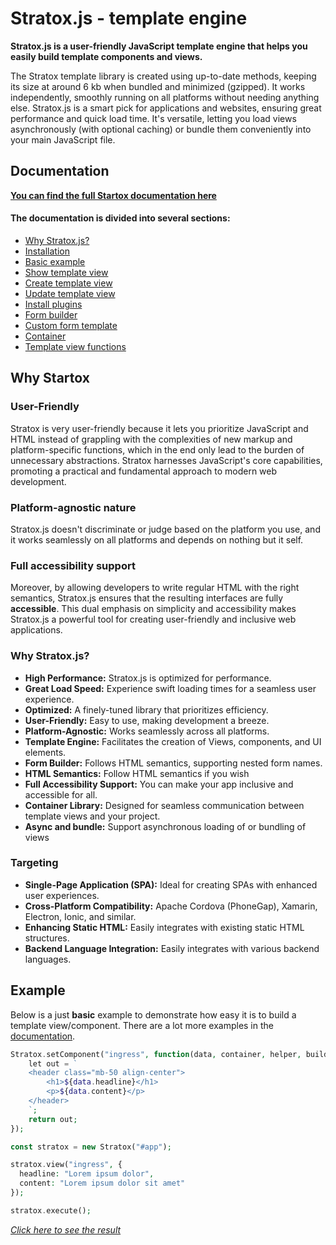 


# Stratox.js - template engine

**Stratox.js is a user-friendly JavaScript template engine that helps you easily build template components and views.**

The Stratox template library is created using up-to-date methods, keeping its size at around 6 kb when bundled and minimized (gzipped). It works independently, smoothly running on all platforms without needing anything else. Stratox.js is a smart pick for applications and websites, ensuring great performance and quick load time. It's versatile, letting you load views asynchronously (with optional caching) or bundle them conveniently into your main JavaScript file.

## Documentation
**[You can find the full Startox documentation here](https://stratox.wazabii.se/)**

#### The documentation is divided into several sections:
* [Why Stratox.js?](https://stratox.wazabii.se/)
* [Installation](https://stratox.wazabii.se/installation)
* [Basic example](https://stratox.wazabii.se/template-engine/basic-example)
* [Show template view](https://stratox.wazabii.se/template-engine/show-templates)
* [Create template view](https://stratox.wazabii.se/template-engine/create-templates)
* [Update template view](https://stratox.wazabii.se/template-engine/updating-views)
* [Install plugins](https://stratox.wazabii.se/template-engine/plugins)
* [Form builder](https://stratox.wazabii.se/form-builder/form-builder)
* [Custom form template](https://stratox.wazabii.se/form-builder/custom-form-template)
* [Container](https://stratox.wazabii.se/advanced-features/container)
* [Template view functions](https://stratox.wazabii.se/advanced-features/template-view-functions)

## Why Startox

### User-Friendly
Stratox is very user-friendly because it lets you prioritize JavaScript and HTML instead of grappling with the complexities of new markup and platform-specific functions, which in the end only lead to the burden of unnecessary abstractions. Stratox harnesses JavaScript's core capabilities, promoting a practical and fundamental approach to modern web development.

### Platform-agnostic nature
Stratox.js doesn't discriminate or judge based on the platform you use, and it works seamlessly on all platforms and depends on nothing but it self.

### Full accessibility support
Moreover, by allowing developers to write regular HTML with the right semantics, Stratox.js ensures that the resulting interfaces are fully **accessible**. This dual emphasis on simplicity and accessibility makes Stratox.js a powerful tool for creating user-friendly and inclusive web applications.

### Why Stratox.js?
- **High Performance:** Stratox.js is optimized for performance.
- **Great Load Speed:** Experience swift loading times for a seamless user experience.
- **Optimized:** A finely-tuned library that prioritizes efficiency.
- **User-Friendly:** Easy to use, making development a breeze.
- **Platform-Agnostic:** Works seamlessly across all platforms.
- **Template Engine:** Facilitates the creation of Views, components, and UI elements.
- **Form Builder:** Follows HTML semantics, supporting nested form names.
- **HTML Semantics:** Follow HTML semantics if you wish
- **Full Accessibility Support:** You can make your app inclusive and accessible for all.
- **Container Library:** Designed for seamless communication between template views and your project.
- **Async and bundle:** Support asynchronous loading of or bundling of views

### Targeting
- **Single-Page Application (SPA):** Ideal for creating SPAs with enhanced user experiences.
- **Cross-Platform Compatibility:** Apache Cordova (PhoneGap), Xamarin, Electron, Ionic, and similar.
- **Enhancing Static HTML:** Easily integrates with existing static HTML structures.
- **Backend Language Integration:** Easily integrates with various backend languages.

## Example
Below is a just **basic** example to demonstrate how easy it is to build a template view/component. There are a lot more examples in the [documentation](https://stratox.wazabii.se/).
```php
Stratox.setComponent("ingress", function(data, container, helper, builder) {
    let out = `
    <header class="mb-50 align-center">
        <h1>${data.headline}</h1>
        <p>${data.content}</p>
    </header>
    `;
    return out;
});

const stratox = new Stratox("#app");

stratox.view("ingress", {
  headline: "Lorem ipsum dolor",
  content: "Lorem ipsum dolor sit amet"
});

stratox.execute();
```
*[Click here to see the result](https://codepen.io/wazabii8/pen/bGZgPNo)*
